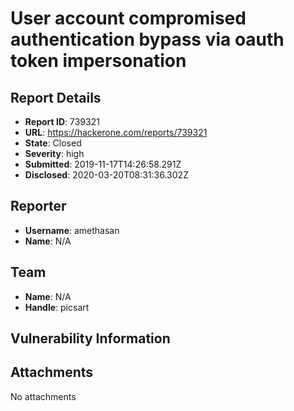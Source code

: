 # User account compromised authentication bypass via oauth token impersonation

## Report Details
- **Report ID**: 739321
- **URL**: https://hackerone.com/reports/739321
- **State**: Closed
- **Severity**: high
- **Submitted**: 2019-11-17T14:26:58.291Z
- **Disclosed**: 2020-03-20T08:31:36.302Z

## Reporter
- **Username**: amethasan
- **Name**: N/A

## Team
- **Name**: N/A
- **Handle**: picsart

## Vulnerability Information


## Attachments
No attachments
